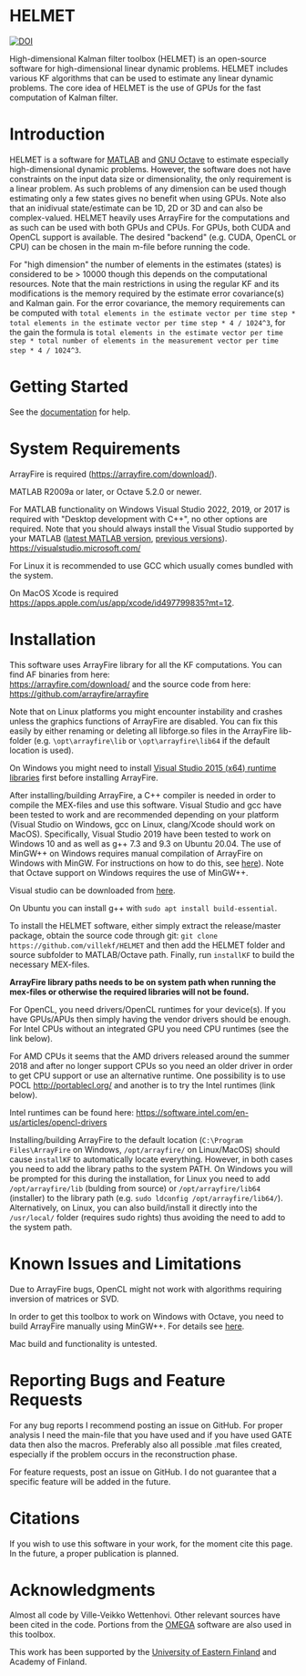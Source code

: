 # HELMET

[![DOI](https://zenodo.org/badge/454426808.svg)](https://zenodo.org/badge/latestdoi/454426808)

High-dimensional Kalman filter toolbox (HELMET) is an open-source software for high-dimensional linear dynamic problems. HELMET includes various KF algorithms that can be used to estimate any linear dynamic problems. The core idea of HELMET is the use of GPUs for the fast computation of Kalman filter.

# Introduction

HELMET is a software for [MATLAB](https://www.mathworks.com/) and [GNU Octave](https://www.gnu.org/software/octave/) to estimate especially high-dimensional dynamic problems. However, the software does not have constraints on the input data size or dimensionality, the only requirement is a linear problem. As such problems of any dimension can be used though estimating only a few states gives no benefit when using GPUs. Note also that an inidivual state/estimate can be 1D, 2D or 3D and can also be complex-valued. HELMET heavily uses ArrayFire for the computations and as such can be used with both GPUs and CPUs. For GPUs, both CUDA and OpenCL support is available. The desired "backend" (e.g. CUDA, OpenCL or CPU) can be chosen in the main m-file before running the code.

For "high dimension" the number of elements in the estimates (states) is considered to be > 10000 though this depends on the computational resources. Note that the main restrictions in using the regular KF and its modifications is the memory required by the estimate error covariance(s) and Kalman gain. For the error covariance, the memory requirements can be computed with `total elements in the estimate vector per time step * total elements in the estimate vector per time step * 4 / 1024^3`, for the gain the formula is `total elements in the estimate vector per time step * total number of elements in the measurement vector per time step * 4 / 1024^3`.

# Getting Started

See the [documentation](https://github.com/villekf/HELMET/blob/main/documentation.pdf) for help.

# System Requirements

ArrayFire is required (https://arrayfire.com/download/).

MATLAB R2009a or later, or Octave 5.2.0 or newer.

For MATLAB functionality on Windows Visual Studio 2022, 2019, or 2017 is required with "Desktop development with C++", no other options are required. Note that you should always install the Visual Studio supported by your MATLAB ([latest MATLAB version](https://www.mathworks.com/support/requirements/supported-compilers.html), [previous versions](https://www.mathworks.com/support/requirements/previous-releases.html)). https://visualstudio.microsoft.com/

For Linux it is recommended to use GCC which usually comes bundled with the system. 

On MacOS Xcode is required https://apps.apple.com/us/app/xcode/id497799835?mt=12.

# Installation

This software uses ArrayFire library for all the KF computations. You can find AF binaries from here:  
https://arrayfire.com/download/
and the source code from here:  
https://github.com/arrayfire/arrayfire

Note that on Linux platforms you might encounter instability and crashes unless the graphics functions of ArrayFire are disabled. You can fix this easily by either renaming or deleting all libforge.so files in the ArrayFire lib-folder (e.g. `\opt\arrayfire\lib` or `\opt\arrayfire\lib64` if the default location is used).

On Windows you might need to install [Visual Studio 2015 (x64) runtime libraries](https://www.microsoft.com/en-in/download/details.aspx?id=48145) first before installing ArrayFire.

After installing/building ArrayFire, a C++ compiler is needed in order to compile the MEX-files and use this software. Visual Studio and gcc have been tested to work and are recommended depending on your platform (Visual Studio on Windows, gcc on Linux, clang/Xcode should work on MacOS). Specifically, Visual Studio 2019 have been tested to work on Windows 10 and as well as g++ 7.3 and 9.3 on Ubuntu 20.04. The use of MinGW++ on Windows requires manual compilation of ArrayFire on Windows with MinGW. For instructions on how to do this, see [here](https://github.com/villekf/OMEGA/wiki/Building-ArrayFire-with-Mingw-on-Windows)). Note that Octave support on Windows requires the use of MinGW++.

Visual studio can be downloaded from [here](https://visualstudio.microsoft.com/).

On Ubuntu you can install g++ with `sudo apt install build-essential`.

To install the HELMET software, either simply extract the release/master package, obtain the source code through git: `git clone https://github.com/villekf/HELMET`
and then add the HELMET folder and source subfolder to MATLAB/Octave path. Finally, run `installKF` to build the necessary MEX-files. 

**ArrayFire library paths needs to be on system path when running the mex-files or otherwise the required libraries will not be found.**

For OpenCL, you need drivers/OpenCL runtimes for your device(s). If you have GPUs/APUs then simply having the vendor drivers should be enough. For Intel CPUs without an integrated GPU you need CPU runtimes (see the link below). 

For AMD CPUs it seems that the AMD drivers released around the summer 2018 and after no longer support CPUs so you need an older driver in order to get CPU support or use an alternative runtime. One possibility is to use POCL http://portablecl.org/ and another is to try the Intel runtimes (link below).

Intel runtimes can be found here:
https://software.intel.com/en-us/articles/opencl-drivers

Installing/building ArrayFire to the default location (`C:\Program Files\ArrayFire` on Windows, `/opt/arrayfire/` on Linux/MacOS) should cause `installKF` to automatically locate everything. However, in both cases you need to add the library paths to the system PATH. On Windows you will be prompted for this during the installation, for Linux you need to add `/opt/arrayfire/lib` (bulding from source) or `/opt/arrayfire/lib64` (installer) to the library path (e.g. `sudo ldconfig /opt/arrayfire/lib64/`). Alternatively, on Linux, you can also build/install it directly into the `/usr/local/` folder (requires sudo rights) thus avoiding the need to add to the system path.

# Known Issues and Limitations

Due to ArrayFire bugs, OpenCL might not work with algorithms requiring inversion of matrices or SVD.

In order to get this toolbox to work on Windows with Octave, you need to build ArrayFire manually using MinGW++. For details see [here](https://github.com/villekf/OMEGA/wiki/Building-ArrayFire-with-Mingw-on-Windows).

Mac build and functionality is untested.

# Reporting Bugs and Feature Requests

For any bug reports I recommend posting an issue on GitHub. For proper analysis I need the main-file that you have used and if you have used GATE data then also the macros. Preferably also all possible .mat files created, especially if the problem occurs in the reconstruction phase.

For feature requests, post an issue on GitHub. I do not guarantee that a specific feature will be added in the future.


# Citations

If you wish to use this software in your work, for the moment cite this page. In the future, a proper publication is planned.


# Acknowledgments

Almost all code by Ville-Veikko Wettenhovi. Other relevant sources have been cited in the code. Portions from the [OMEGA](https://github.com/villekf/OMEGA) software are also used in this toolbox. 

This work has been supported by the [University of Eastern Finland](https://www.uef.fi/en) and Academy of Finland.
